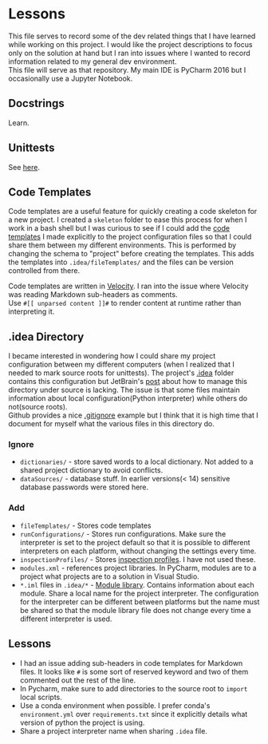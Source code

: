 # Lessons

This file serves to record some of the dev related things that I have learned 
while working on this project.
I would like the project descriptions to focus only on the solution at hand 
but I ran into issues where
I wanted to record information related to my general dev environment.  
This file will serve as that repository.
My main IDE is PyCharm 2016 but I occasionally use a Jupyter Notebook.

## Docstrings

Learn.

## Unittests

See [here](http://pythontesting.net/framework/unittest/unittest-introduction/). 

## Code Templates

Code templates are a useful feature for quickly creating a code skeleton for 
a new project.  I created a `skeleton`
folder to ease this process for when I work in a bash shell but I was curious 
to see if I could add the 
[code templates](https://www.jetbrains.com/help/pycharm/2017.1/file-and-code-templates.html) 
I made explicitly to the
project configuration files so that I could share them between my different 
environments.  This is performed 
by changing the schema to "project" before creating the templates.  This 
adds the templates into 
`.idea/fileTemplates/` and the files can be version controlled from there.

Code templates are written in 
[Velocity](http://velocity.apache.org/engine/1.7/vtl-reference.html). 
I ran into
the issue where Velocity was reading Markdown sub-headers as comments.  
Use `#[[ unparsed content ]]#` to 
render content at runtime rather than interpreting it. 

## .idea Directory

I became interested in wondering how I could share my project configuration 
between my different computers
(when I realized that I needed to mark source roots for unittests).  The 
project's [.idea](https://www.jetbrains.com/help/pycharm/2017.1/project.html) 
folder contains this
configuration but JetBrain's 
[post](https://intellij-support.jetbrains.com/hc/en-us/articles/206544839) about
how to manage this directory under source is lacking.  The issue is that 
some files maintain information about local
configuration(Python interpreter) while others do not(source roots).  
Github provides a nice 
[.gitignore](https://github.com/github/gitignore/blob/master/Global/JetBrains.gitignore)
example but I think that it is high time that I document for myself 
what the various files in this directory do.

### Ignore

* `dictionaries/` - store saved words to a local dictionary.  Not added to 
    a shared project dictionary to 
    avoid conflicts.
* `dataSources/` - database stuff.  In earlier versions(< 14) sensitive 
    database passwords were stored here.

### Add

* `fileTemplates/` - Stores code templates
* `runConfigurations/` - Stores run configurations. Make sure the interpreter 
    is set to the project default so that
    it is possible to different interpreters on each platform, without 
    changing the settings every time.
* `inspectionProfiles/` - Stores 
    [inspection profiles](https://www.jetbrains.com/help/idea/2017.1/code-inspection.html#profiles).
    I have not used these.
* `modules.xml` - references project libraries.  In PyCharm, modules are to a 
    project what projects are to a solution
    in Visual Studio.
* `*.iml` files in `.idea/*` - 
    [Module library](http://www.jetbrains.org/intellij/sdk/docs/basics/project_structure.html).
    Contains information about each module. Share a local name for 
    the project interpreter.  The configuration for the interpreter can be 
    different between platforms but the
    name must be shared so that the module library file does not change every 
    time a different interpreter is used.

## Lessons

* I had an issue adding sub-headers in code templates for Markdown files.  It 
    looks like `#` is some sort of 
    reserved keyword and two of them commented out the rest of the line.
* In Pycharm, make sure to add directories to the source root to `import` 
    local scripts.
* Use a conda environment when possible.  I prefer conda's `environment.yml` 
    over `requirements.txt` since
    it explicitly details what version of python the project is using.
* Share a project interpreter name when sharing `.idea` file.